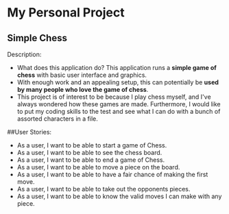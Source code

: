 # My Personal Project

## Simple Chess

Description:
- What does this application do? This application runs a **simple game 
of chess** with basic user interface and graphics.
- With enough work and an appealing setup, this can potentially be **used
by many people who love the game of chess**.
- This project is of interest to be because I play chess myself, and I've
always wondered how these games are made. Furthermore, I would like
to put my coding skills to the test and see what I can do with a bunch 
of assorted characters in a file.


##User Stories:

- As a user, I want to be able to start a game of Chess.
- As a user, I want to be able to see the chess board.
- As a user, I want to be able to end a game of Chess.
- As a user, I want to be able to move a piece on the board.
- As a user, I want to be able to have a fair chance of making the first move.
- As a user, I want to be able to take out the opponents pieces.
- As a user, I want to be able to know the valid moves I can make with any piece.
